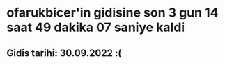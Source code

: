 # ofarukbicer'in gidisine son 3 gun 14 saat 49 dakika 07 saniye kaldi

## Gidis tarihi: 30.09.2022 :(